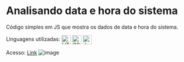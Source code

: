 # Analisando data e hora do sistema

Código simples em JS que mostra os dados de data e hora do sistema.

Linguagens utilizadas: 
<img align="center" alt="HTML" height="25" src="https://img.shields.io/badge/HTML5-E34F26?style=for-the-badge&logo=html5&logoColor=white">
<img align="center" alt="CSS" height="25" src="https://img.shields.io/badge/CSS3-1572B6?style=for-the-badge&logo=css3&logoColor=white">
<img align="center" alt="Js" height="25" src="https://img.shields.io/badge/JavaScript-F7DF1E?style=for-the-badge&logo=javascript&logoColor=black">
<br/>

Acesso: <a href="https://matheeusgomes.github.io/analisando-data-hora/">Link</a>
![image](https://user-images.githubusercontent.com/10269675/196193174-be62d89c-681e-4245-a255-500630a7c854.png)
